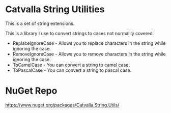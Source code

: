 # Catvalla String Utilities
This is a set of string extensions.

This is a library I use to convert strings to cases not normallly covered.

- ReplaceIgnoreCase - Allows you to replace characters in the string while ignoring the case.
- RemoveIgnoreCase - Allows you to remove characters in the string while ignoring the case.
- ToCamelCase - You can convert a string to camel case.
- ToPascalCase - You can convert a string to pascal case.

# NuGet Repo
https://www.nuget.org/packages/Catvalla.String.Utils/